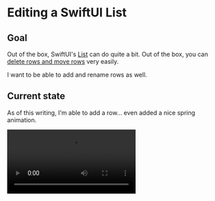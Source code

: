 # Editing a SwiftUI List

## Goal

Out of the box, SwiftUI's [List](https://developer.apple.com/documentation/swiftui/list) can do quite a bit. Out of the box, you can [delete rows and move rows](https://www.swiftbysundell.com/articles/building-editable-swiftui-lists/) very easily.

I want to be able to add and rename rows as well.

## Current state

As of this writing, I'm able to add a row... even added a nice spring animation.

![](https://github.com/theevo/SwiftUI-List-Edit/raw/main/readme/SwiftUI-list-edit-demo.mp4.mov)
